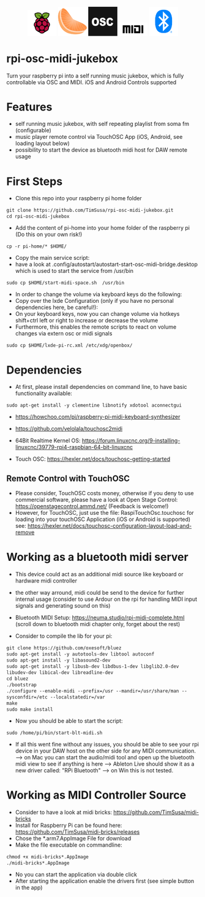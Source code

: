 <p align="center">
  <img width="15%" src="./docs/rpi.webp">
  <img width="15%" src="./docs/clementine.png">
  <img width="15%" src="./docs/touchosc.png">
  <img width="15%" src="./docs/midi.jpg">
  <img width="15%" src="./docs/blt.png">
</p>

# rpi-osc-midi-jukebox
Turn your raspberry pi into a self running music jukebox, which is fully controllable via OSC and MIDI. iOS and Android Controls supported 

# Features 
- self running music jukebox, with self repeating playlist from soma fm (configurable)
- music player remote control via TouchOSC App (iOS, Android, see loading layout below)
- possibility to start the device as bluetooth midi host for DAW remote usage

# First Steps
- Clone this repo into your raspberry pi home folder

``` 
git clone https://github.com/TimSusa/rpi-osc-midi-jukebox.git 
cd rpi-osc-midi-jukebox
``` 

- Add the content of pi-home into your home folder of the raspberry pi (Do this on your own risk!)
```
cp -r pi-home/* $HOME/
```

- Copy the main service script:
- have a look at .config/autostart/autostart-start-osc-midi-bridge.desktop which is used to start the service from /usr/bin
```
sudo cp $HOME/start-midi-space.sh  /usr/bin
```

- In order to change the volume via keyboard keys do the following:
- Copy over the lxde Configuration (only if you have no personal dependencies here, be careful!):
- On your keyboard keys, now you can change volume via hotkeys shift+ctrl left or right to increase or decrease the volume
- Furthermore, this enables the remote scripts to react on volume changes via extern osc or midi signals

``` 
sudo cp $HOME/lxde-pi-rc.xml /etc/xdg/openbox/
```  

# Dependencies
- At first, please install dependencies on command line, to have basic functionality available:

```
sudo apt-get install -y clementine libnotify xdotool aconnectgui
```

- https://howchoo.com/pi/raspberry-pi-midi-keyboard-synthesizer
- https://github.com/velolala/touchosc2midi


- 64Bit Realtime Kernel OS: https://forum.linuxcnc.org/9-installing-linuxcnc/39779-rpi4-raspbian-64-bit-linuxcnc

- Touch OSC: https://hexler.net/docs/touchosc-getting-started

## Remote Control with TouchOSC
- Please consider, TouchOSC costs money, otherwise if you deny to use commercial software, please have a look at Open Stage Control: https://openstagecontrol.ammd.net/ (Feedback is welcome!)
- However, for TouchOSC, just use the file: RaspiTouchOsc.touchosc for loading into your touchOSC Application (iOS or Android is supported) see: https://hexler.net/docs/touchosc-configuration-layout-load-and-remove

# Working as a bluetooth midi server
- This device could act as an additional midi source like keyboard or hardware midi controller
- the other way arround, midi could be send to the device for further internal usage (consider to use Ardour on the rpi for handling MIDI input signals and generating sound on this)
- Bluetooth MIDI Setup: https://neuma.studio/rpi-midi-complete.html (scroll down to bluetooth midi chapter only, forget about the rest)

- Consider to compile the lib for your pi:

``` 
git clone https://github.com/oxesoft/bluez
sudo apt-get install -y autotools-dev libtool autoconf
sudo apt-get install -y libasound2-dev
sudo apt-get install -y libusb-dev libdbus-1-dev libglib2.0-dev libudev-dev libical-dev libreadline-dev
cd bluez
./bootstrap
./configure --enable-midi --prefix=/usr --mandir=/usr/share/man --sysconfdir=/etc --localstatedir=/var
make
sudo make install 
``` 

- Now you should be able to start the script:

``` 
sudo /home/pi/bin/start-blt-midi.sh 
``` 

- If all this went fine without any issues, you should be able to see your rpi device in your DAW host on the other side for any MIDI communication. 
--> on Mac you can start the audio/midi tool and open up the bluetooth midi view to see if anything is here
--> Ableton Live should show it as a new driver called: "RPi Bluetooth"
--> on Win this is not tested. 


# Working as MIDI Controller Source
- Consider to have a look at midi bricks:
https://github.com/TimSusa/midi-bricks
- Install for Raspberry Pi can be found here: https://github.com/TimSusa/midi-bricks/releases
- Chose the *.arm7.AppImage File for download
- Make the file executable on commandline:
``` 
chmod +x midi-bricks*.AppImage
./midi-bricks*.AppImage
```  

- No you can start the application via double click
- After starting the application enable the drivers first (see simple button in the app)

